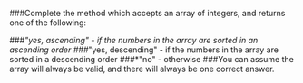###Complete the method which accepts an array of integers, and returns one of the following:

###*"yes, ascending" - if the numbers in the array are sorted in an ascending order
###*"yes, descending" - if the numbers in the array are sorted in a descending order
###*"no" - otherwise
###You can assume the array will always be valid, and there will always be one correct answer.

